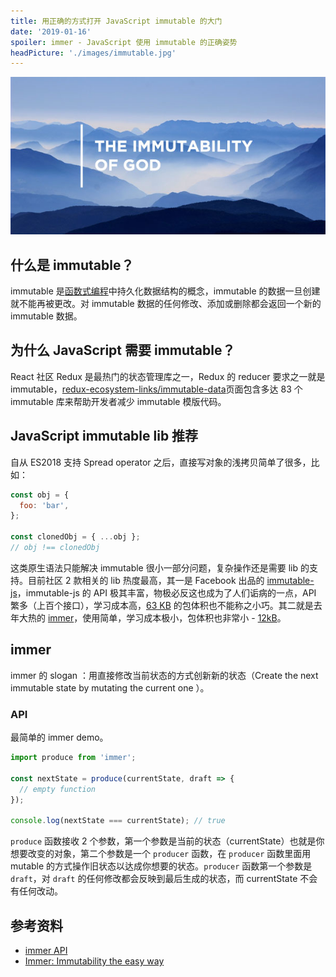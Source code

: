 ```yaml
---
title: 用正确的方式打开 JavaScript immutable 的大门
date: '2019-01-16'
spoiler: immer - JavaScript 使用 immutable 的正确姿势
headPicture: './images/immutable.jpg'
---
```


![immutable](./images/immutable.jpg)

## 什么是 immutable？

immutable 是[函数式编程](https://zh.wikipedia.org/wiki/%E5%87%BD%E6%95%B0%E5%BC%8F%E7%BC%96%E7%A8%8B)中持久化数据结构的概念，immutable 的数据一旦创建就不能再被更改。对 immutable 数据的任何修改、添加或删除都会返回一个新的 immutable 数据。

## 为什么 JavaScript 需要 immutable？

React 社区 Redux 是最热门的状态管理库之一，Redux 的 reducer 要求之一就是 immutable，[redux-ecosystem-links/immutable-data](https://github.com/markerikson/redux-ecosystem-links/blob/master/immutable-data.md#immutable-update-utilities)页面包含多达 83 个 immutable 库来帮助开发者减少 immutable 模版代码。

## JavaScript immutable lib 推荐

自从 ES2018 支持 Spread operator 之后，直接写对象的浅拷贝简单了很多，比如：

```js
const obj = {
  foo: 'bar',
};

const clonedObj = { ...obj };
// obj !== clonedObj
```

这类原生语法只能解决 immutable 很小一部分问题，复杂操作还是需要 lib 的支持。目前社区 2 款相关的 lib 热度最高，其一是 Facebook 出品的 [immutable-js](https://github.com/immutable-js/immutable-js)，immutable-js 的 API 极其丰富，物极必反这也成为了人们诟病的一点，API 繁多（上百个接口），学习成本高，[63 KB](https://bundlephobia.com/result?p=immutable@4.0.0-rc.12) 的包体积也不能称之小巧。其二就是去年大热的 [immer](https://github.com/mweststrate/immer)，使用简单，学习成本极小，包体积也非常小 - [12kB](https://bundlephobia.com/result?p=immer@2.1.5)。

## immer

immer 的 slogan ：用直接修改当前状态的方式创新新的状态（Create the next immutable state by mutating the current one
）。

### API

最简单的 immer demo。

```js
import produce from 'immer';

const nextState = produce(currentState, draft => {
  // empty function
});

console.log(nextState === currentState); // true
```

`produce` 函数接收 2 个参数，第一个参数是当前的状态（currentState）也就是你想要改变的对象，第二个参数是一个 `producer` 函数，在 `producer` 函数里面用 mutable 的方式操作旧状态以达成你想要的状态。`producer` 函数第一个参数是 `draft`，对 `draft` 的任何修改都会反映到最后生成的状态，而 currentState 不会有任何改动。

## 参考资料

- [immer API](https://github.com/mweststrate/immer#api)
- [Immer: Immutability the easy way](https://hackernoon.com/introducing-immer-immutability-the-easy-way-9d73d8f71cb3)
